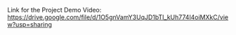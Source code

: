 Link for the Project Demo Video:
https://drive.google.com/file/d/1O5gnVamY3UqJD1bTI_kUh774l4oiMXkC/view?usp=sharing
